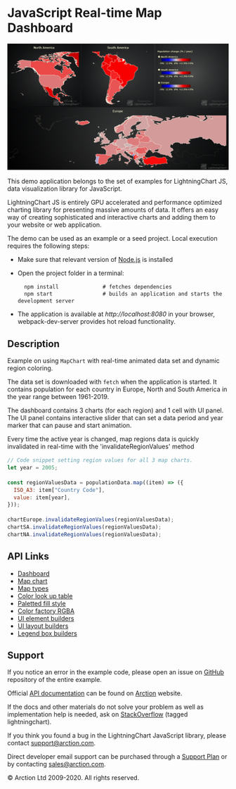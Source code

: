 # JavaScript Real-time Map Dashboard

![JavaScript Real-time Map Dashboard](mapChartTimeline.png)

This demo application belongs to the set of examples for LightningChart JS, data visualization library for JavaScript.

LightningChart JS is entirely GPU accelerated and performance optimized charting library for presenting massive amounts of data. It offers an easy way of creating sophisticated and interactive charts and adding them to your website or web application.

The demo can be used as an example or a seed project. Local execution requires the following steps:

- Make sure that relevant version of [Node.js](https://nodejs.org/en/download/) is installed
- Open the project folder in a terminal:

        npm install              # fetches dependencies
        npm start                # builds an application and starts the development server

- The application is available at *http://localhost:8080* in your browser, webpack-dev-server provides hot reload functionality.


## Description

Example on using `MapChart` with real-time animated data set and dynamic region coloring.

The data set is downloaded with `fetch` when the application is started.
It contains population for each country in Europe, North and South America in the year range between 1961-2019.

The dashboard contains 3 charts (for each region) and 1 cell with UI panel.
The UI panel contains interactive slider that can set a data period and year marker that can pause and start animation.

Every time the active year is changed, map regions data is quickly invalidated in real-time with the 'invalidateRegionValues' method

```js
// Code snippet setting region values for all 3 map charts.
let year = 2005;

const regionValuesData = populationData.map((item) => ({
  ISO_A3: item["Country Code"],
  value: item[year],
}));

chartEurope.invalidateRegionValues(regionValuesData);
chartSA.invalidateRegionValues(regionValuesData);
chartNA.invalidateRegionValues(regionValuesData);
```


## API Links

* [Dashboard]
* [Map chart]
* [Map types]
* [Color look up table]
* [Paletted fill style]
* [Color factory RGBA]
* [UI element builders]
* [UI layout builders]
* [Legend box builders]


## Support

If you notice an error in the example code, please open an issue on [GitHub][0] repository of the entire example.

Official [API documentation][1] can be found on [Arction][2] website.

If the docs and other materials do not solve your problem as well as implementation help is needed, ask on [StackOverflow][3] (tagged lightningchart).

If you think you found a bug in the LightningChart JavaScript library, please contact support@arction.com.

Direct developer email support can be purchased through a [Support Plan][4] or by contacting sales@arction.com.

[0]: https://github.com/Arction/
[1]: https://www.arction.com/lightningchart-js-api-documentation/
[2]: https://www.arction.com
[3]: https://stackoverflow.com/questions/tagged/lightningchart
[4]: https://www.arction.com/support-services/

© Arction Ltd 2009-2020. All rights reserved.


[Dashboard]: https://www.arction.com/lightningchart-js-api-documentation/v3.3.0/classes/dashboard.html
[Map chart]: https://www.arction.com/lightningchart-js-api-documentation/v3.3.0/classes/mapchart.html
[Map types]: https://www.arction.com/lightningchart-js-api-documentation/v3.3.0/globals.html#maptypes
[Color look up table]: https://www.arction.com/lightningchart-js-api-documentation/v3.3.0/classes/lut.html
[Paletted fill style]: https://www.arction.com/lightningchart-js-api-documentation/v3.3.0/classes/palettedfill.html
[Color factory RGBA]: https://www.arction.com/lightningchart-js-api-documentation/v3.3.0/globals.html#colorrgba
[UI element builders]: https://www.arction.com/lightningchart-js-api-documentation/v3.3.0/globals.html#uielementbuilders
[UI layout builders]: https://www.arction.com/lightningchart-js-api-documentation/v3.3.0/globals.html#uilayoutbuilders
[Legend box builders]: https://www.arction.com/lightningchart-js-api-documentation/v3.3.0/globals.html#legendboxbuilders

